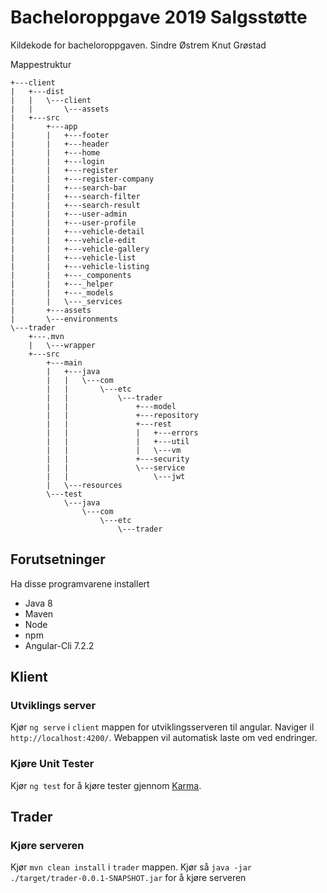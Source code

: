 # Bacheloroppgave 2019 Salgsstøtte
Kildekode for bacheloroppgaven.
Sindre Østrem
Knut Grøstad

Mappestruktur
```
+---client
|   +---dist
|   |   \---client
|   |       \---assets
|   +---src
|       +---app
|       |   +---footer
|       |   +---header
|       |   +---home
|       |   +---login
|       |   +---register
|       |   +---register-company
|       |   +---search-bar
|       |   +---search-filter
|       |   +---search-result
|       |   +---user-admin
|       |   +---user-profile
|       |   +---vehicle-detail
|       |   +---vehicle-edit
|       |   +---vehicle-gallery
|       |   +---vehicle-list
|       |   +---vehicle-listing
|       |   +---_components
|       |   +---_helper
|       |   +---_models
|       |   \---_services
|       +---assets
|       \---environments
\---trader
    +---.mvn
    |   \---wrapper
    +---src
        +---main
        |   +---java
        |   |   \---com
        |   |       \---etc
        |   |           \---trader
        |   |               +---model
        |   |               +---repository
        |   |               +---rest
        |   |               |   +---errors
        |   |               |   +---util
        |   |               |   \---vm
        |   |               +---security
        |   |               \---service
        |   |                   \---jwt
        |   \---resources
        \---test
            \---java
                \---com
                    \---etc
                        \---trader
```

## Forutsetninger
Ha disse programvarene installert
- Java 8
- Maven
- Node
- npm
- Angular-Cli 7.2.2

## Klient
### Utviklings server
Kjør `ng serve` i `client` mappen for utviklingsserveren til angular. Naviger il `http://localhost:4200/`. Webappen vil automatisk laste om ved endringer.

### Kjøre Unit Tester
Kjør `ng test` for å kjøre tester gjennom [Karma](https://karma-runner.github.io).

## Trader
### Kjøre serveren
Kjør `mvn clean install` i `trader` mappen. Kjør så `java -jar ./target/trader-0.0.1-SNAPSHOT.jar` for å kjøre serveren